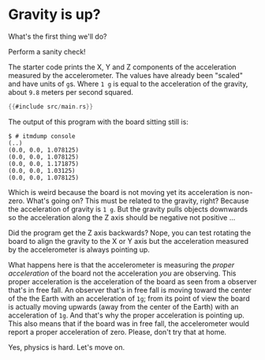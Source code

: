 # Gravity is up?

What's the first thing we'll do?

Perform a sanity check!

The starter code prints the X, Y and Z components of the acceleration measured by the accelerometer.
The values have already been "scaled" and have units of `g`s. Where `1 g` is equal to the
acceleration of the gravity, about `9.8` meters per second squared.

``` rust
{{#include src/main.rs}}
```

The output of this program with the board sitting still is:

``` console
$ # itmdump console
(..)
(0.0, 0.0, 1.078125)
(0.0, 0.0, 1.078125)
(0.0, 0.0, 1.171875)
(0.0, 0.0, 1.03125)
(0.0, 0.0, 1.078125)
```

Which is weird because the board is not moving yet its acceleration is non-zero. What's going on?
This must be related to the gravity, right? Because the acceleration of gravity is `1 g`. But the
gravity pulls objects downwards so the acceleration along the Z axis should be negative not positive
...

Did the program get the Z axis backwards? Nope, you can test rotating the board to align the gravity
to the X or Y axis but the acceleration measured by the accelerometer is always pointing up.

What happens here is that the accelerometer is measuring the *proper acceleration* of the board not
the acceleration *you* are observing. This proper acceleration is the acceleration of the board as
seen from a observer that's in free fall. An observer that's in free fall is moving toward the
center of the the Earth with an acceleration of `1g`; from its point of view the board is actually
moving upwards (away from the center of the Earth) with an acceleration of `1g`. And that's why the
proper acceleration is pointing up. This also means that if the board was in free fall, the
accelerometer would report a proper acceleration of zero. Please, don't try that at home.

Yes, physics is hard. Let's move on.
